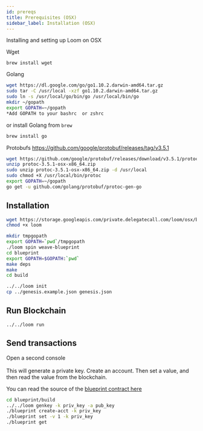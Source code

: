```yaml
---
id: prereqs
title: Prerequisites (OSX)
sidebar_label: Installation (OSX)
---
```

Installing and setting up Loom on OSX

Wget

```brew install wget```

Golang


```bash
wget https://dl.google.com/go/go1.10.2.darwin-amd64.tar.gz
sudo tar -C /usr/local -xzf go1.10.2.darwin-amd64.tar.gz
sudo ln -s /usr/local/go/bin/go /usr/local/bin/go
mkdir ~/gopath
export GOPATH=~/gopath
*Add GOPATH to your bashrc  or zshrc
```

or install Golang from `brew`

```bash
brew install go
```


Protobufs https://github.com/google/protobuf/releases/tag/v3.5.1

```bash
wget https://github.com/google/protobuf/releases/download/v3.5.1/protoc-3.5.1-osx-x86_64.zip
unzip protoc-3.5.1-osx-x86_64.zip
sudo unzip protoc-3.5.1-osx-x86_64.zip -d /usr/local
sudo chmod +X /usr/local/bin/protoc
export GOPATH=~/gopath
go get -u github.com/golang/protobuf/protoc-gen-go
```


## Installation

```bash
wget https://storage.googleapis.com/private.delegatecall.com/loom/osx/build-133/loom
chmod +x loom

mkdir tmpgopath
export GOPATH=`pwd`/tmpgopath
./loom spin weave-blueprint
cd blueprint
export GOPATH=$GOPATH:`pwd`
make deps
make
cd build

../../loom init
cp ../genesis.example.json genesis.json
```

## Run Blockchain
```
../../loom run
```

## Send transactions

Open a second console
<br/>
<br/>
This will generate a private key. Create an account. Then set a value, and then read the value from the blockchain.

You can read the source of the <a href="https://github.com/loomnetwork/weave-blueprint">blueprint contract here</a>

```bash
cd blueprint/build
../../loom genkey -k priv_key -a pub_key
./blueprint create-acct -k priv_key
./blueprint set -v 1 -k priv_key
./blueprint get
```
